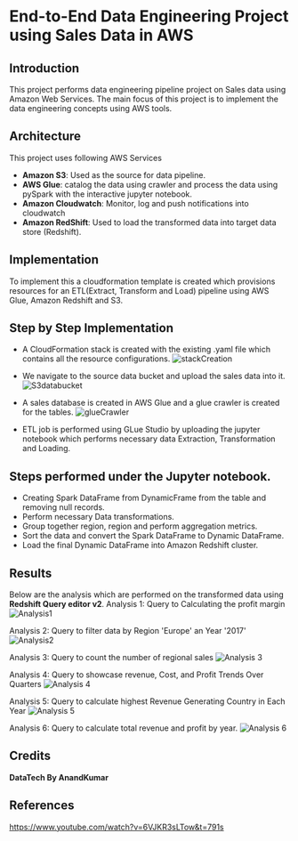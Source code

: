 # End-to-End Data Engineering Project using Sales Data in AWS

## Introduction
This project performs data engineering pipeline project on Sales data using Amazon Web Services. The main focus of this project is to implement the data engineering concepts using AWS tools.

## Architecture
This project uses following AWS Services
* <strong>Amazon S3</strong>: Used as the source for data pipeline.
* <strong>AWS Glue</strong>: catalog the data using crawler and process the data using pySpark with the interactive jupyter notebook.
* <strong>Amazon Cloudwatch</strong>: Monitor, log and push notifications into cloudwatch
* <strong>Amazon RedShift</strong>: Used to load the transformed data into target data store (Redshift).

## Implementation
To implement this a cloudformation template is created which provisions resources for an ETL(Extract, Transform and Load) pipeline using AWS Glue, Amazon Redshift and S3.

## Step by Step Implementation
* A CloudFormation stack is created with the existing .yaml file which contains all the resource configurations.
![stackCreation](https://github.com/flynnRider046/End-to-End-Sales-Data-Pipeline-Project/blob/69900dd951f74f5be71bfec5e2b1d24fa56660fa/Images/CloudFormation%20ETL%20stack%20creation.png)

* We navigate to the source data bucket and upload the sales data into it.
![S3databucket](https://github.com/flynnRider046/End-to-End-Sales-Data-Pipeline-Project/blob/69900dd951f74f5be71bfec5e2b1d24fa56660fa/Images/Source%20bucket%20data%20.png)

* A sales database is created in AWS Glue and a glue crawler is created for the tables.
![glueCrawler](https://github.com/flynnRider046/End-to-End-Sales-Data-Pipeline-Project/blob/69900dd951f74f5be71bfec5e2b1d24fa56660fa/Images/Glue%20crawler%20runs.png)


* ETL job is performed using GLue Studio by uploading the jupyter notebook which performs necessary data Extraction, Transformation and Loading.

## Steps performed under the Jupyter notebook.
* Creating Spark DataFrame from DynamicFrame from the table and removing null records.
* Perform necessary Data transformations.
* Group together region, region and perform aggregation metrics.
* Sort the data and convert the Spark DataFrame to Dynamic DataFrame.
* Load the final Dynamic DataFrame into Amazon Redshift cluster.

## Results
Below are the analysis which are performed on the transformed data using <strong>Redshift Query editor v2</strong>.
Analysis 1: Query to Calculating the profit margin
![Analysis1](https://github.com/flynnRider046/End-to-End-Sales-Data-Pipeline-Project/blob/438868c24db7faf1dedd1c44603f4ec60d0c5a19/Images/Analysis%201.png)

Analysis 2: Query to filter data by Region 'Europe' an Year '2017'
![Analysis2](https://github.com/flynnRider046/End-to-End-Sales-Data-Pipeline-Project/blob/438868c24db7faf1dedd1c44603f4ec60d0c5a19/Images/Analysis%202.png)

Analysis 3: Query to count the number of regional sales
![Analysis 3](https://github.com/flynnRider046/End-to-End-Sales-Data-Pipeline-Project/blob/438868c24db7faf1dedd1c44603f4ec60d0c5a19/Images/Analysis%203.png)

Analysis 4: Query to showcase revenue, Cost, and Profit Trends Over Quarters
![Analysis 4](https://github.com/flynnRider046/End-to-End-Sales-Data-Pipeline-Project/blob/438868c24db7faf1dedd1c44603f4ec60d0c5a19/Images/Analysis%204.png)

Analysis 5: Query to calculate highest Revenue Generating Country in Each Year
![Analysis 5](https://github.com/flynnRider046/End-to-End-Sales-Data-Pipeline-Project/blob/438868c24db7faf1dedd1c44603f4ec60d0c5a19/Images/Analysis%205.png)

Analysis 6: Query to calculate total revenue and profit by year.
![Analysis 6](https://github.com/flynnRider046/End-to-End-Sales-Data-Pipeline-Project/blob/438868c24db7faf1dedd1c44603f4ec60d0c5a19/Images/Analysis%206.png)

## Credits
<strong>DataTech By AnandKumar</strong>

## References
https://www.youtube.com/watch?v=6VJKR3sLTow&t=791s
